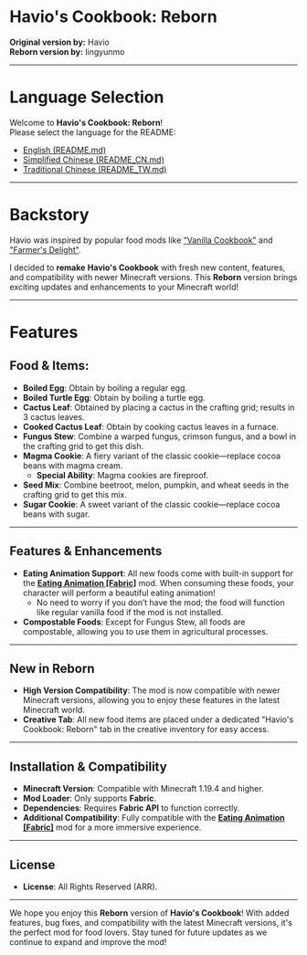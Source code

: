 # Havio's Cookbook: Reborn
**Original version by:** Havio  
**Reborn version by:** lingyunmo

---

# Language Selection

Welcome to **Havio's Cookbook: Reborn**!  
Please select the language for the README:

- [English (README.md)](README.md)
- [Simplified Chinese (README_CN.md)](README_CN.md)
- [Traditional Chinese (README_TW.md)](README_TW.md)

---

# Backstory
Havio was inspired by popular food mods like ["Vanilla Cookbook"](https://modrinth.com/mod/vanillacookbook) and ["Farmer's Delight"](https://modrinth.com/mod/farmers-delight-fabric).

I decided to **remake** **Havio's Cookbook** with fresh new content, features, and compatibility with newer Minecraft versions. This **Reborn** version brings exciting updates and enhancements to your Minecraft world!

---

# Features
## Food & Items:
- **Boiled Egg**: Obtain by boiling a regular egg.
- **Boiled Turtle Egg**: Obtain by boiling a turtle egg.
- **Cactus Leaf**: Obtained by placing a cactus in the crafting grid; results in 3 cactus leaves.
- **Cooked Cactus Leaf**: Obtain by cooking cactus leaves in a furnace.
- **Fungus Stew**: Combine a warped fungus, crimson fungus, and a bowl in the crafting grid to get this dish.
- **Magma Cookie**: A fiery variant of the classic cookie—replace cocoa beans with magma cream.
  - **Special Ability**: Magma cookies are fireproof.
- **Seed Mix**: Combine beetroot, melon, pumpkin, and wheat seeds in the crafting grid to get this mix.
- **Sugar Cookie**: A sweet variant of the classic cookie—replace cocoa beans with sugar.

---

## Features & Enhancements
- **Eating Animation Support**: All new foods come with built-in support for the **[Eating Animation [Fabric]](https://modrinth.com/mod/eating-animation)** mod. When consuming these foods, your character will perform a beautiful eating animation!
  - No need to worry if you don’t have the mod; the food will function like regular vanilla food if the mod is not installed.
- **Compostable Foods**: Except for Fungus Stew, all foods are compostable, allowing you to use them in agricultural processes.

---

## New in Reborn
- **High Version Compatibility**: The mod is now compatible with newer Minecraft versions, allowing you to enjoy these features in the latest Minecraft world.
- **Creative Tab**: All new food items are placed under a dedicated "Havio's Cookbook: Reborn" tab in the creative inventory for easy access.

---

## Installation & Compatibility
- **Minecraft Version**: Compatible with Minecraft 1.19.4 and higher.
- **Mod Loader**: Only supports **Fabric**.
- **Dependencies**: Requires **Fabric API** to function correctly.
- **Additional Compatibility**: Fully compatible with the **[Eating Animation [Fabric]](https://modrinth.com/mod/eating-animation)** mod for a more immersive experience.

---


## License
- **License**: All Rights Reserved (ARR).

---

We hope you enjoy this **Reborn** version of **Havio's Cookbook**! With added features, bug fixes, and compatibility with the latest Minecraft versions, it's the perfect mod for food lovers. Stay tuned for future updates as we continue to expand and improve the mod!
